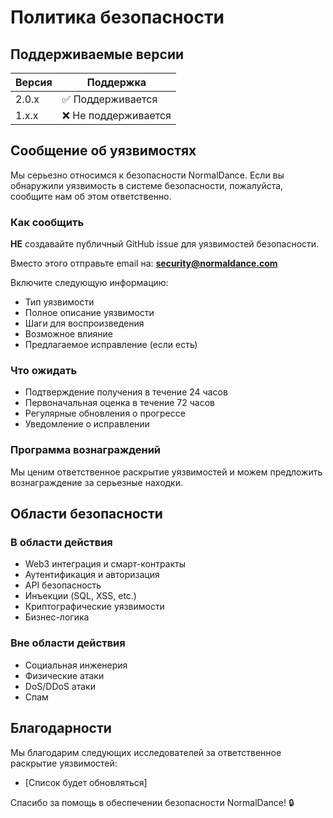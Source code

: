 # Политика безопасности

## Поддерживаемые версии

| Версия | Поддержка         |
| ------ | ----------------- |
| 2.0.x  | ✅ Поддерживается |
| 1.x.x  | ❌ Не поддерживается |

## Сообщение об уязвимостях

Мы серьезно относимся к безопасности NormalDance. Если вы обнаружили уязвимость в системе безопасности, пожалуйста, сообщите нам об этом ответственно.

### Как сообщить

**НЕ** создавайте публичный GitHub issue для уязвимостей безопасности.

Вместо этого отправьте email на: **security@normaldance.com**

Включите следующую информацию:
- Тип уязвимости
- Полное описание уязвимости
- Шаги для воспроизведения
- Возможное влияние
- Предлагаемое исправление (если есть)

### Что ожидать

- Подтверждение получения в течение 24 часов
- Первоначальная оценка в течение 72 часов
- Регулярные обновления о прогрессе
- Уведомление о исправлении

### Программа вознаграждений

Мы ценим ответственное раскрытие уязвимостей и можем предложить вознаграждение за серьезные находки.

## Области безопасности

### В области действия
- Web3 интеграция и смарт-контракты
- Аутентификация и авторизация
- API безопасность
- Инъекции (SQL, XSS, etc.)
- Криптографические уязвимости
- Бизнес-логика

### Вне области действия
- Социальная инженерия
- Физические атаки
- DoS/DDoS атаки
- Спам

## Благодарности

Мы благодарим следующих исследователей за ответственное раскрытие уязвимостей:

- [Список будет обновляться]

Спасибо за помощь в обеспечении безопасности NormalDance! 🔒